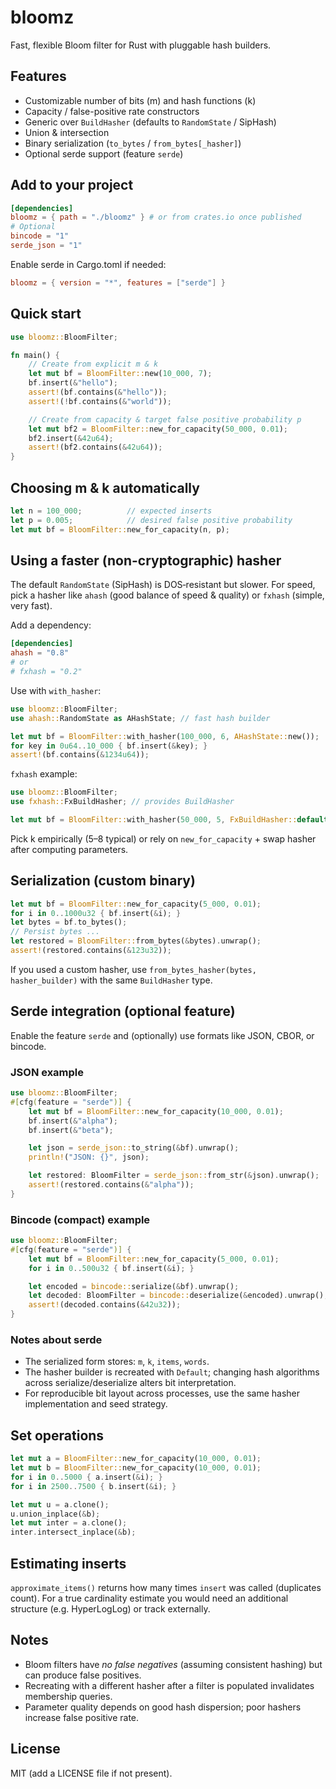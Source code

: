 # bloomz

Fast, flexible Bloom filter for Rust with pluggable hash builders.

## Features
- Customizable number of bits (m) and hash functions (k)
- Capacity / false-positive rate constructors
- Generic over `BuildHasher` (defaults to `RandomState` / SipHash)
- Union & intersection
- Binary serialization (`to_bytes` / `from_bytes[_hasher]`)
- Optional serde support (feature `serde`)

## Add to your project
```toml
[dependencies]
bloomz = { path = "./bloomz" } # or from crates.io once published
# Optional
bincode = "1"
serde_json = "1"
```

Enable serde in Cargo.toml if needed:
```toml
bloomz = { version = "*", features = ["serde"] }
```

## Quick start
```rust
use bloomz::BloomFilter;

fn main() {
    // Create from explicit m & k
    let mut bf = BloomFilter::new(10_000, 7);
    bf.insert(&"hello");
    assert!(bf.contains(&"hello"));
    assert!(!bf.contains(&"world"));

    // Create from capacity & target false positive probability p
    let mut bf2 = BloomFilter::new_for_capacity(50_000, 0.01);
    bf2.insert(&42u64);
    assert!(bf2.contains(&42u64));
}
```

## Choosing m & k automatically
```rust
let n = 100_000;          // expected inserts
let p = 0.005;            // desired false positive probability
let mut bf = BloomFilter::new_for_capacity(n, p);
```

## Using a faster (non-cryptographic) hasher
The default `RandomState` (SipHash) is DOS‑resistant but slower. For speed, pick a hasher like `ahash` (good balance of speed & quality) or `fxhash` (simple, very fast).

Add a dependency:
```toml
[dependencies]
ahash = "0.8"
# or
# fxhash = "0.2"
```

Use with `with_hasher`:
```rust
use bloomz::BloomFilter;
use ahash::RandomState as AHashState; // fast hash builder

let mut bf = BloomFilter::with_hasher(100_000, 6, AHashState::new());
for key in 0u64..10_000 { bf.insert(&key); }
assert!(bf.contains(&1234u64));
```
`fxhash` example:
```rust
use bloomz::BloomFilter;
use fxhash::FxBuildHasher; // provides BuildHasher

let mut bf = BloomFilter::with_hasher(50_000, 5, FxBuildHasher::default());
```
Pick k empirically (5–8 typical) or rely on `new_for_capacity` + swap hasher after computing parameters.

## Serialization (custom binary)
```rust
let mut bf = BloomFilter::new_for_capacity(5_000, 0.01);
for i in 0..1000u32 { bf.insert(&i); }
let bytes = bf.to_bytes();
// Persist bytes ...
let restored = BloomFilter::from_bytes(&bytes).unwrap();
assert!(restored.contains(&123u32));
```
If you used a custom hasher, use `from_bytes_hasher(bytes, hasher_builder)` with the same `BuildHasher` type.

## Serde integration (optional feature)
Enable the feature `serde` and (optionally) use formats like JSON, CBOR, or bincode.

### JSON example
```rust
use bloomz::BloomFilter;
#[cfg(feature = "serde")] {
    let mut bf = BloomFilter::new_for_capacity(10_000, 0.01);
    bf.insert(&"alpha");
    bf.insert(&"beta");

    let json = serde_json::to_string(&bf).unwrap();
    println!("JSON: {}", json);

    let restored: BloomFilter = serde_json::from_str(&json).unwrap();
    assert!(restored.contains(&"alpha"));
}
```

### Bincode (compact) example
```rust
use bloomz::BloomFilter;
#[cfg(feature = "serde")] {
    let mut bf = BloomFilter::new_for_capacity(5_000, 0.01);
    for i in 0..500u32 { bf.insert(&i); }

    let encoded = bincode::serialize(&bf).unwrap();
    let decoded: BloomFilter = bincode::deserialize(&encoded).unwrap();
    assert!(decoded.contains(&42u32));
}
```

### Notes about serde
- The serialized form stores: `m`, `k`, `items`, `words`.
- The hasher builder is recreated with `Default`; changing hash algorithms across serialize/deserialize alters bit interpretation.
- For reproducible bit layout across processes, use the same hasher implementation and seed strategy.

## Set operations
```rust
let mut a = BloomFilter::new_for_capacity(10_000, 0.01);
let mut b = BloomFilter::new_for_capacity(10_000, 0.01);
for i in 0..5000 { a.insert(&i); }
for i in 2500..7500 { b.insert(&i); }

let mut u = a.clone();
u.union_inplace(&b);
let mut inter = a.clone();
inter.intersect_inplace(&b);
```

## Estimating inserts
`approximate_items()` returns how many times `insert` was called (duplicates count). For a true cardinality estimate you would need an additional structure (e.g. HyperLogLog) or track externally.

## Notes
- Bloom filters have *no false negatives* (assuming consistent hashing) but can produce false positives.
- Recreating with a different hasher after a filter is populated invalidates membership queries.
- Parameter quality depends on good hash dispersion; poor hashers increase false positive rate.

## License
MIT (add a LICENSE file if not present).
